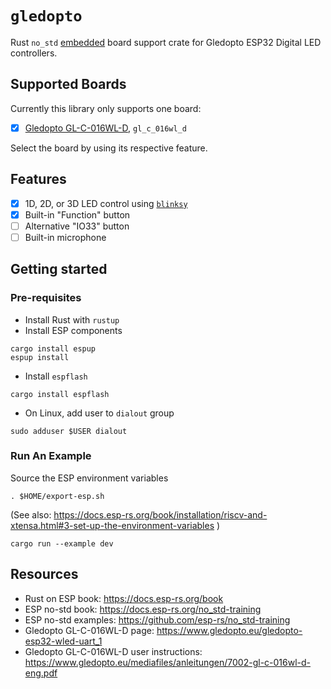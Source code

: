 # `gledopto`

Rust `no_std` [embedded](https://github.com/rust-embedded/awesome-embedded-rust) board support crate for Gledopto ESP32 Digital LED controllers.

## Supported Boards

Currently this library only supports one board:

- [x] [Gledopto GL-C-016WL-D](https://www.gledopto.eu/gledopto-esp32-wled-uart_1), `gl_c_016wl_d`

Select the board by using its respective feature.

## Features

- [x] 1D, 2D, or 3D LED control using [`blinksy`](https://github.com/ahdinosaur/blinksy)
- [x] Built-in "Function" button
- [ ] Alternative "IO33" button
- [ ] Built-in microphone

## Getting started

### Pre-requisites

- Install Rust with `rustup`
- Install ESP components

```shell
cargo install espup
espup install
```

- Install `espflash`

```shell
cargo install espflash
```

- On Linux, add user to `dialout` group

```shell
sudo adduser $USER dialout
```

### Run An Example

Source the ESP environment variables

```shell
. $HOME/export-esp.sh
```

(See also: https://docs.esp-rs.org/book/installation/riscv-and-xtensa.html#3-set-up-the-environment-variables )

```shell
cargo run --example dev
```

## Resources

- Rust on ESP book: https://docs.esp-rs.org/book
- ESP no-std book: https://docs.esp-rs.org/no_std-training
- ESP no-std examples: https://github.com/esp-rs/no_std-training
- Gledopto GL-C-016WL-D page: https://www.gledopto.eu/gledopto-esp32-wled-uart_1
- Gledopto GL-C-016WL-D user instructions: https://www.gledopto.eu/mediafiles/anleitungen/7002-gl-c-016wl-d-eng.pdf
